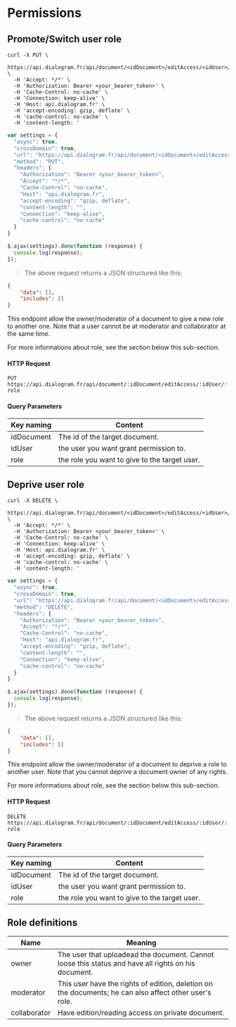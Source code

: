 # Permissions

## Promote/Switch user role

```shell
curl -X PUT \
  https://api.dialogram.fr/api/document/<idDocument>/editAccess/<idUser>/<userRole> \
  -H 'Accept: */*' \
  -H 'Authorization: Bearer <your_bearer_token>' \
  -H 'Cache-Control: no-cache' \
  -H 'Connection: keep-alive' \
  -H 'Host: api.dialogram.fr' \
  -H 'accept-encoding: gzip, deflate' \
  -H 'cache-control: no-cache' \
  -H 'content-length: '
```

```javascript
var settings = {
  "async": true,
  "crossDomain": true,
  "url": "https://api.dialogram.fr/api/document/<idDocument>/editAccess/<idUser>/<userRole>",
  "method": "PUT",
  "headers": {
    "Authorization": "Bearer <your_bearer_token>",
    "Accept": "*/*",
    "Cache-Control": "no-cache",
    "Host": "api.dialogram.fr",
    "accept-encoding": "gzip, deflate",
    "content-length": "",
    "Connection": "keep-alive",
    "cache-control": "no-cache"
  }
}

$.ajax(settings).done(function (response) {
  console.log(response);
});
```
> The above request returns a JSON structured like this:

```json
{
    "data": [],
    "includes": []
}
```

This endpoint allow the owner/moderator of a document to give a new role to another one. Note that a user cannot be at moderator and collaborator at the same time.

For more informations about role, see the section below this sub-section.

#### HTTP Request

`PUT https://api.dialogram.fr/api/document/:idDocument/editAccess/:idUser/:role`

#### Query Parameters

Key naming | Content
---------- | -------
idDocument | The id of the target document.
idUser | the user you want grant permission to.
role | the role you want to give to the target user.

## Deprive user role

```shell
curl -X DELETE \
  https://api.dialogram.fr/api/document/<idDocument>/editAccess/<idUser>/<userRole> \
  -H 'Accept: */*' \
  -H 'Authorization: Bearer <your_bearer_token>' \
  -H 'Cache-Control: no-cache' \
  -H 'Connection: keep-alive' \
  -H 'Host: api.dialogram.fr' \
  -H 'accept-encoding: gzip, deflate' \
  -H 'cache-control: no-cache' \
  -H 'content-length: '
```

```javascript
var settings = {
  "async": true,
  "crossDomain": true,
  "url": "https://api.dialogram.fr/api/document/<idDocument>/editAccess/<idUser>/<userRole>",
  "method": "DELETE",
  "headers": {
    "Authorization": "Bearer <your_bearer_token>",
    "Accept": "*/*",
    "Cache-Control": "no-cache",
    "Host": "api.dialogram.fr",
    "accept-encoding": "gzip, deflate",
    "content-length": "",
    "Connection": "keep-alive",
    "cache-control": "no-cache"
  }
}

$.ajax(settings).done(function (response) {
  console.log(response);
});
```
> The above request returns a JSON structured like this:

```json
{
    "data": [],
    "includes": []
}
```

This endpoint allow the owner/moderator of a document to deprive a role to another user. Note that you cannot deprive a document owner of any rights.

For more informations about role, see the section below this sub-section.

#### HTTP Request

`DELETE https://api.dialogram.fr/api/document/:idDocument/editAccess/:idUser/:role`

#### Query Parameters

Key naming | Content
---------- | -------
idDocument | The id of the target document.
idUser | the user you want grant permission to.
role | the role you want to give to the target user.

## Role definitions

Name | Meaning
---------- | -------
owner | The user that uploadead the document. Cannot loose this status and have all rights on his document.
moderator | This user have the rights of edition, deletion on the documents; he can also affect other user's role.
collaborator | Have edition/reading access on private document.
